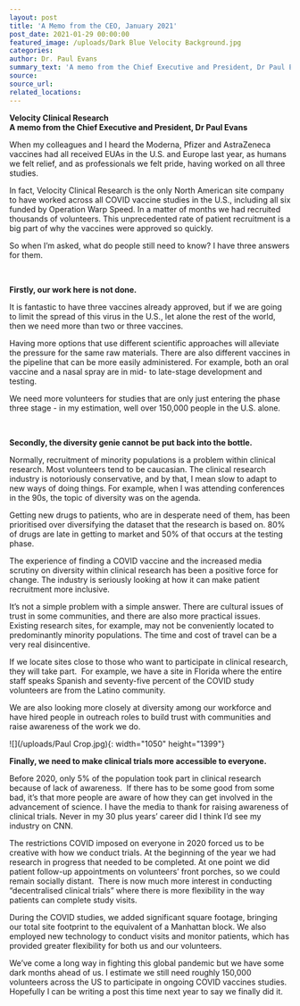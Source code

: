 ```yaml
---
layout: post
title: 'A Memo from the CEO, January 2021'
post_date: 2021-01-29 00:00:00
featured_image: /uploads/Dark Blue Velocity Background.jpg
categories:
author: Dr. Paul Evans
summary_text: 'A memo from the Chief Executive and President, Dr Paul Evans'
source:
source_url:
related_locations:
---
```


**Velocity Clinical Research<br>A memo from the Chief Executive and President, Dr Paul Evans**

When my colleagues and I heard the Moderna, Pfizer and AstraZeneca vaccines had all received EUAs in the U.S. and Europe last year, as humans we felt relief, and as professionals we felt pride, having worked on all three studies.

In fact, Velocity Clinical Research is the only North American site company to have worked across all COVID vaccine studies in the U.S., including all six funded by Operation Warp Speed. In a matter of months we had recruited thousands of volunteers. This unprecedented rate of patient recruitment is a big part of why the vaccines were approved so quickly.

So when I’m asked, what do people still need to know? I have three answers for them.

&nbsp;

**Firstly, our work here is not done.&nbsp;**

It is fantastic to have three vaccines already approved, but if we are going to limit the spread of this virus in the U.S., let alone the rest of the world, then we need more than two or three vaccines.

Having more options that use different scientific approaches will alleviate the pressure for the same raw materials. There are also different vaccines in the pipeline that can be more easily administered. For example, both an oral vaccine and a nasal spray are in mid- to late-stage development and testing.

We need more volunteers for studies that are only just entering the phase three stage - in my estimation, well over 150,000 people in the U.S. alone.

&nbsp;

**Secondly, the diversity genie cannot be put back into the bottle.**

Normally, recruitment of minority populations is a problem within clinical research. Most volunteers tend to be caucasian. The clinical research industry is notoriously conservative, and by that, I mean slow to adapt to new ways of doing things. For example, when I was attending conferences in the 90s, the topic of diversity was on the agenda.

Getting new drugs to patients, who are in desperate need of them, has been prioritised over diversifying the dataset that the research is based on. 80% of drugs are late in getting to market and 50% of that occurs at the testing phase.

The experience of finding a COVID vaccine and the increased media scrutiny on diversity within clinical research has been a positive force for change. The industry is seriously looking at how it can make patient recruitment more inclusive.

It’s not a simple problem with a simple answer. There are cultural issues of trust in some communities, and there are also more practical issues. Existing research sites, for example, may not be conveniently located to predominantly minority populations. The time and cost of travel can be a very real disincentive.

If we locate sites close to those who want to participate in clinical research, they will take part.&nbsp; For example, we have a site in Florida where the entire staff speaks Spanish and seventy-five percent of the COVID study volunteers are from the Latino community.

We are also looking more closely at diversity among our workforce and have hired people in outreach roles to build trust with communities and raise awareness of the work we do.

![](/uploads/Paul Crop.jpg){: width="1050" height="1399"}

**Finally, we need to make clinical trials more accessible to everyone.**

Before 2020, only 5% of the population took part in clinical research because of lack of awareness.&nbsp; If there has to be some good from some bad, it’s that more people are aware of how they can get involved in the advancement of science. I have the media to thank for raising awareness of clinical trials. Never in my 30 plus years’ career did I think I’d see my industry on CNN.

The restrictions COVID imposed on everyone in 2020 forced us to be creative with how we conduct trials. At the beginning of the year we had research in progress that needed to be completed. At one point we did patient follow-up appointments on volunteers’ front porches, so we could remain socially distant.&nbsp; There is now much more interest in conducting “decentralised clinical trials” where there is more flexibility in the way patients can complete study visits.

During the COVID studies, we added significant square footage, bringing our total site footprint to the equivalent of a Manhattan block. We also employed new technology to conduct visits and monitor patients, which has provided greater flexibility for both us and our volunteers.

We’ve come a long way in fighting this global pandemic but we have some dark months ahead of us. I estimate we still need roughly 150,000 volunteers across the US to participate in ongoing COVID vaccines studies. Hopefully I can be writing a post this time next year to say we finally did it.
